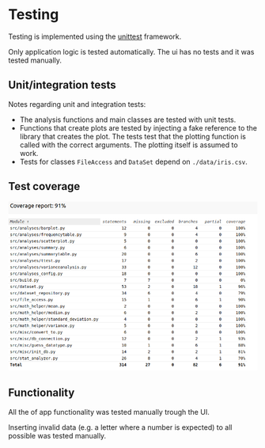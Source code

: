 # Testing

Testing is implemented using the [unittest](https://docs.python.org/3/library/unittest.html) framework.

Only application logic is tested automatically. The ui has no tests and it was tested manually. 

## Unit/integration tests

Notes regarding unit and integration tests:
- The analysis functions and main classes are tested with unit tests. 
- Functions that create plots are tested by injecting a fake reference to the library that creates the plot. The tests test that the plotting function is called with the correct arguments. The plotting itself is assumed to work.
- Tests for classes `FileAccess` and `DataSet` depend on `./data/iris.csv`.

## Test coverage
![coverage](coverage.png)
## Functionality

All the of app functionality was tested manually trough the UI. 

Inserting invalid data (e.g. a letter where a number is expected) to all possible was tested manually.